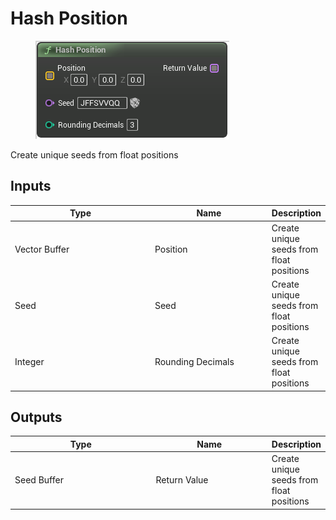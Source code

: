 # Hash Position

<div align="left" data-full-width="false">

<figure><img src="Hash_Position.png" alt=""><figcaption></figcaption></figure>

</div>

Create unique seeds from float positions

## Inputs

<table>
<thead><tr><th width="250">Type</th><th width="200">Name</th><th>Description</th></tr></thead>
<tbody>
<tr><td>Vector Buffer</td><td>Position</td><td>Create unique seeds from float positions</td></tr>
<tr><td>Seed</td><td>Seed</td><td>Create unique seeds from float positions</td></tr>
<tr><td>Integer</td><td>Rounding Decimals</td><td>Create unique seeds from float positions</td></tr>
</tbody>
</table>

## Outputs

<table>
<thead><tr><th width="250">Type</th><th width="200">Name</th><th>Description</th></tr></thead>
<tbody>
<tr><td>Seed Buffer</td><td>Return Value</td><td>Create unique seeds from float positions</td></tr>
</tbody>
</table>